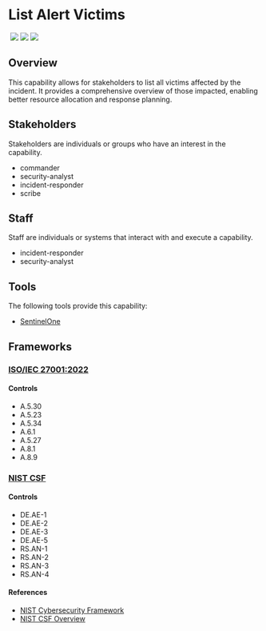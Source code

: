 # List Alert Victims
&nbsp;![](https://img.shields.io/badge/ID-C2001-blue)&nbsp;![](https://img.shields.io/badge/Phase-Identification_%28P0002%29-blue)&nbsp;![](https://img.shields.io/badge/Category-General-blue)
## Overview
This capability allows for stakeholders to list all victims affected by the incident. It provides a comprehensive overview of those impacted, enabling better resource allocation and response planning.

## Stakeholders
Stakeholders are individuals or groups who have an interest in the capability.

- commander
- security-analyst
- incident-responder
- scribe

## Staff
Staff are individuals or systems that interact with and execute a capability.

- incident-responder
- security-analyst

## Tools
The following tools provide this capability:

- [SentinelOne](../tool/sentinelone/C2001.md)

## Frameworks
### [ISO/IEC 27001:2022](../frameworks/F0002.md)

#### Controls

- A.5.30 
- A.5.23 
- A.5.34 
- A.6.1 
- A.5.27 
- A.8.1 
- A.8.9 

### [NIST CSF](../frameworks/F0003.md)

#### Controls

- DE.AE-1 
- DE.AE-2 
- DE.AE-3 
- DE.AE-5 
- RS.AN-1 
- RS.AN-2 
- RS.AN-3 
- RS.AN-4 

#### References

- [NIST Cybersecurity Framework](https://www.nist.gov/cyberframework)
- [NIST CSF Overview](https://www.nist.gov/cyberframework/overview)